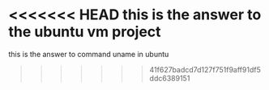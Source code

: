 <<<<<<< HEAD
this is the answer to the ubuntu vm project
=======
this is the answer to command uname in ubuntu
>>>>>>> 41f627badcd7d127f751f9aff91df5ddc6389151
